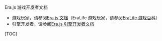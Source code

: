 Era.js 游戏开发者文档

- 游戏玩家，请参阅[Era.js 文档]()（EraLife 游戏玩家，请参阅[EraLife 游戏百科]()）
- 引擎开发者，请参阅[Era.js 引擎开发者文档]()

[TOC]